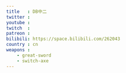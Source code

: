 ```yaml
---
title   : DB中二
twitter :
youtube :
twitch  :
patreon :
bilibili: https://space.bilibili.com/262043
country : cn
weapons :
    - great-sword
    - switch-axe
---
```

